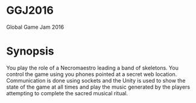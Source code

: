 # GGJ2016
Global Game Jam 2016

# Synopsis
You play the role of a Necromaestro leading a band of skeletons. You control the game using you phones pointed at a secret web location. Communication is done using sockets and the Unity is used to show the state of the game at all times and play the music generated by the players attempting to complete the sacred musical ritual.